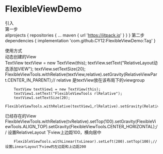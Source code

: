 # FlexibleViewDemo
引入  
第一步  
  allprojects {
      repositories {
        ...
        maven { url 'https://jitpack.io' }
      }
    }
第二步  
  dependencies {
	        implementation 'com.github.CY12:FlexibleViewDemo:Tag'
	}

使用方式  
    动态创建的View  
        TextView textView = new TextView(this);
        textView.setText("RelativeLayout动态添加VIEW");
        textView.setTextSize(20);
        FlexibleViewTools.withRelative(textView,relative).setGravity(RelativeViewPart.CENTER_IN_PARENT);// relative 是textView放在该布局下的viewgroup
        
        TextView textView1 = new TextView(this);
        textView1.setText("FlexibleViewTools rlRelative");
        textView1.setTextSize(20);
        FlexibleViewTools.withRelative(textView1,rlRelative).setGravity(RelativeViewPart.CENTER_IN_PARENT);
        
   已经存在的View  
        FlexibleViewTools.withRelative(tvRelative).setTop(100).setGravity(FlexibleViewTools.ALIGN_TOP).setGravity(FlexibleViewTools.CENTER_HORIZONTAL);// 设置RelativeLayout 下view上边距100，横向居中  
        
        FlexibleViewTools.withLinear(tvLinear).setLeft(200).setTop(100);//设置LinearLayout下view的左边距和上边距200

